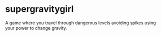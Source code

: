 # supergravitygirl

A game where you travel through dangerous levels avoiding spikes using
your power to change gravity.
